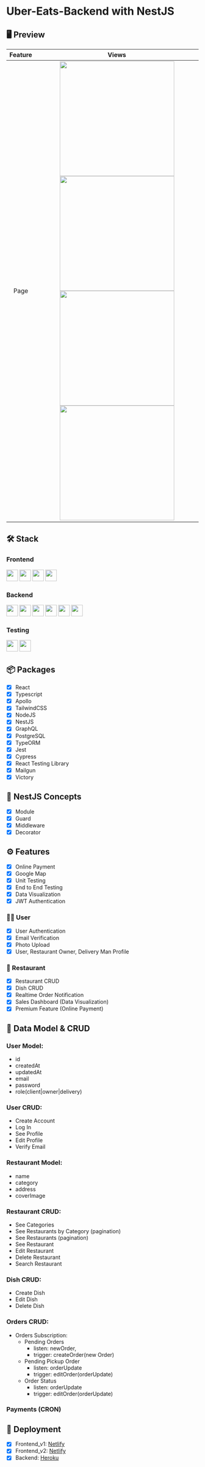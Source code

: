 # Uber-Eats-Backend with NestJS

## 🖥 Preview

| Feature |                                                                                                                                                                                                                                                                                        Views                                                                                                                                                                                                                                                                                         |
| :-----: | :----------------------------------------------------------------------------------------------------------------------------------------------------------------------------------------------------------------------------------------------------------------------------------------------------------------------------------------------------------------------------------------------------------------------------------------------------------------------------------------------------------------------------------------------------------------------------------: |
|  Page   | <img widtH="300" height="300" src="https://user-images.githubusercontent.com/78011042/143002726-f92677ec-a00e-4ef3-b886-f85fbf2964f6.png"/> <img widtH="300" height="300" src="https://user-images.githubusercontent.com/78011042/143003085-9aee7b6d-b61e-4c3f-aeaf-6f3d137be887.png"/> <br> <img widtH="300" height="300" src="https://user-images.githubusercontent.com/78011042/143004603-6b2cfad5-c483-4cb0-a2c3-751cbb80e17a.png"/> <img widtH="300" height="300" src="https://user-images.githubusercontent.com/78011042/143007174-070e78cd-a9cf-4dc4-8623-b9b010237690.png"/> |

## 🛠 Stack

### Frontend

<img height="30" src="https://img.shields.io/badge/React-black?style=for-the-badge&logo=React&logoColor=#61DAFB"/> <img height="30" src="https://img.shields.io/badge/Typescript-black?style=for-the-badge&logo=Typescript&logoColor=3178C6"/>
<img height="30" src="https://img.shields.io/badge/TailwindCSS-black?style=for-the-badge&logo=TailwindCSS&logoColor=06B6D4"/>
<img height="30" src="https://img.shields.io/badge/Netlify-black?style=for-the-badge&logo=Netlify&logoColor=00C7B7"/>

### Backend

<img height="30" src="https://img.shields.io/badge/Nodejs-339933?style=for-the-badge&logo=Node.js&logoColor=white"/> <img height="30" src="https://img.shields.io/badge/NestJS-E0234E?style=for-the-badge&logo=NestJS&logoColor=white"/>
<img height="30" src="https://img.shields.io/badge/GraphQL-E434AA?style=for-the-badge&logo=GraphQL&logoColor=white"/>
<img height="30" src="https://img.shields.io/badge/Apollo GraphQL-311C87?style=for-the-badge&logo=ApolloGraphQL&logoColor=white"/>
<img height="30" src="https://img.shields.io/badge/PostgreSQL-4169E1?style=for-the-badge&logo=PostgreSQL&logoColor=white"/>
<img height="30" src="https://img.shields.io/badge/Heroku-430098?style=for-the-badge&logo=Heroku&logoColor=white"/>

### Testing

<img height="30" src="https://img.shields.io/badge/Jest-C21325?style=for-the-badge&logo=Jest&logoColor=white"/> 
<img height="30" src="https://img.shields.io/badge/Testing Library-E33332?style=for-the-badge&logo=Testing Library&logoColor=white"/>

## 📦 Packages

- [x] React
- [x] Typescript
- [x] Apollo
- [x] TailwindCSS
- [x] NodeJS
- [x] NestJS
- [x] GraphQL
- [x] PostgreSQL
- [x] TypeORM
- [x] Jest
- [x] Cypress
- [x] React Testing Library
- [x] Mailgun
- [x] Victory

## 📖 NestJS Concepts

- [x] Module
- [x] Guard
- [x] Middleware
- [x] Decorator

## ⚙ Features

- [x] Online Payment
- [x] Google Map
- [x] Unit Testing
- [x] End to End Testing
- [x] Data Visualization
- [x] JWT Authentication

### 🙎‍♂️ User

- [x] User Authentication
- [x] Email Verification
- [x] Photo Upload
- [x] User, Restaurant Owner, Delivery Man Profile

### 🍕 Restaurant

- [x] Restaurant CRUD
- [x] Dish CRUD
- [x] Realtime Order Notification
- [x] Sales Dashboard (Data Visualization)
- [x] Premium Feature (Online Payment)

## 📰 Data Model & CRUD

### User Model:

- id
- createdAt
- updatedAt
- email
- password
- role(client|owner|delivery)

### User CRUD:

- Create Account
- Log In
- See Profile
- Edit Profile
- Verify Email

### Restaurant Model:

- name
- category
- address
- coverImage

### Restaurant CRUD:

- See Categories
- See Restaurants by Category (pagination)
- See Restaurants (pagination)
- See Restaurant
- Edit Restaurant
- Delete Restaurant
- Search Restaurant

### Dish CRUD:

- Create Dish
- Edit Dish
- Delete Dish

### Orders CRUD:

- Orders Subscription:
  - Pending Orders
    - listen: newOrder,
    - trigger: createOrder(new Order)
  - Pending Pickup Order
    - listen: orderUpdate
    - trigger: editOrder(orderUpdate)
  - Order Status
    - listen: orderUpdate
    - trigger: editOrder(orderUpdate)

### Payments (CRON)

## 🚀 Deployment

- [x] Frontend_v1: [Netlify](https://focused-shirley-1ba214.netlify.app/)
- [x] Frontend_v2: [Netlify](https://optimistic-mestorf-dbd1fd.netlify.app/)
- [x] Backend: [Heroku](https://nuber-eats-backend-2021.herokuapp.com/graphql)
